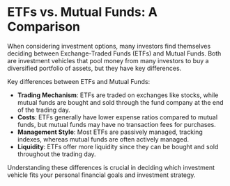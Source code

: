 # ETFs vs. Mutual Funds: A Comparison

When considering investment options, many investors find themselves deciding between Exchange-Traded Funds (ETFs) and Mutual Funds. Both are investment vehicles that pool money from many investors to buy a diversified portfolio of assets, but they have key differences.

Key differences between ETFs and Mutual Funds:
- **Trading Mechanism**: ETFs are traded on exchanges like stocks, while mutual funds are bought and sold through the fund company at the end of the trading day.
- **Costs**: ETFs generally have lower expense ratios compared to mutual funds, but mutual funds may have no transaction fees for purchases.
- **Management Style**: Most ETFs are passively managed, tracking indexes, whereas mutual funds are often actively managed.
- **Liquidity**: ETFs offer more liquidity since they can be bought and sold throughout the trading day.

Understanding these differences is crucial in deciding which investment vehicle fits your personal financial goals and investment strategy.
